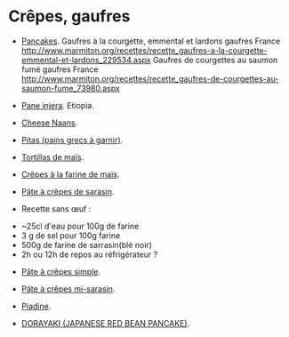 # Crêpes, gaufres

 * [Pancakes](http://www.marmiton.org/recettes/recette_pancakes_15299.aspx).
Gaufres à la courgette, emmental et lardons	gaufres	France		http://www.marmiton.org/recettes/recette_gaufres-a-la-courgette-emmental-et-lardons_229534.aspx	
Gaufres de courgettes au saumon fumé	gaufres	France		http://www.marmiton.org/recettes/recette_gaufres-de-courgettes-au-saumon-fume_73980.aspx	

 * [Pane injera](https://ricette.giallozafferano.it/Pane-injera.html). Etiopia.

 * [Cheese Naans](https://www.youtube.com/watch?v=RLQJKNnyb7o).

 * [Pitas (pains grecs à garnir)](https://www.marmiton.org/recettes/recette_pitas-pains-grecs-a-garnir_38611.aspx).

 * [Tortillas de maïs](https://cuisine.journaldesfemmes.fr/recette/347916-tortillas-de-mais).

 * [Crêpes à la farine de maïs](https://www.monfournil.fr/recettes/crepes-a-farine-de/).

 * [Pâte à crêpes de sarasin](http://www.recettes-bretonnes.fr/galette-bretonne/recette-galette-sarrasin.html).
 * Recette sans œuf :
  - ~25cl d'eau pour 100g de farine
  - 3 g de sel pour 100g farine
  - 500g de farine de sarrasin(blé noir)
  - 2h ou 12h de repos au réfrigérateur ?

 * [Pâte à crêpes simple](https://www.marmiton.org/recettes/recette_pate-a-crepes-simple_27121.aspx).

 * [Pâte à crêpes mi-sarasin](http://www.marmiton.org/recettes/recette_galettes-au-ble-noir-de-sophie_51829.aspx).

 * [Piadine](http://ricette.giallozafferano.it/Piadina-Romagnola.html).

 * [DORAYAKI (JAPANESE RED BEAN PANCAKE)](https://www.justonecookbook.com/dorayaki-japanese-red-bean-pancake/).
